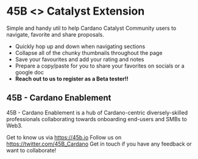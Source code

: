 # 45B <> Catalyst Extension

Simple and handy util to help Cardano Catalyst Community users to navigate, favorite and share proposals.

- Quickly hop up and down when navigating sections
- Collapse all of the chunky thumbnails throughout the page
- Save your favourites and add your rating and notes
- Prepare a copy/paste for you to share your favorites on socials or a google doc
- **Reach out to us to register as a Beta tester!!**

## 45B - Cardano Enablement
45B - Cardano Enablement is a hub of Cardano-centric diversely-skilled professionals collaborating towards onboarding end-users and SMBs to Web3.

Get to know us via https://45b.io
Follow us on https://twitter.com/45B_Cardano
Get in touch if you have any feedback or want to collaborate!


